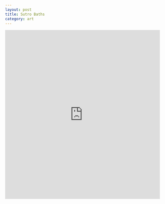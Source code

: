```yaml
---
layout: post
title: Sutro Baths
category: art
---
```


<iframe class="imgur-album" width="100%" height="550" frameborder="0" src="http://imgur.com/a/Bs2Pk/embed"></iframe>